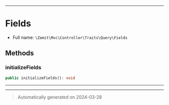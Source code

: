 ***

# Fields





* Full name: `\Zemit\Mvc\Controller\Traits\Query\Fields`




## Methods


### initializeFields



```php
public initializeFields(): void
```












***

***
> Automatically generated on 2024-03-28

